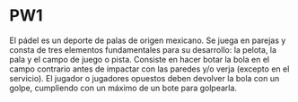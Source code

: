 # PW1
<!DOCTYPE html>
<html lang="en">
<head>
  <title>This text is the title of the document</title>
  <meta charset="utf-8">
  <meta name="description" content="This is an HTML5 document">
  <meta name="keywords" content="HTML, CSS, Javascript">
  <link rel="icon" href="images/favicon.png" type="image/png" sizes="16x16">
</head>
<body>
El pádel es un deporte de palas de origen mexicano. Se juega en parejas y consta de tres elementos fundamentales para su desarrollo: la pelota, la pala y el campo de juego o pista. Consiste en hacer botar la bola en el campo contrario antes de impactar con las paredes y/o verja (excepto en el servicio). El jugador o jugadores opuestos deben devolver la bola con un golpe, cumpliendo con un máximo de un bote para golpearla.
</body>
</html>
